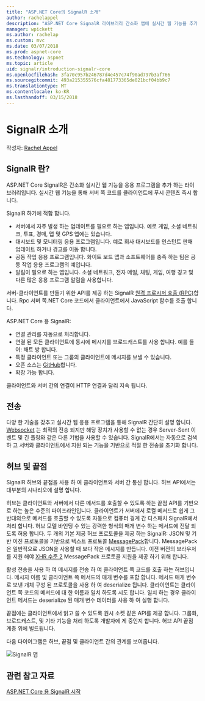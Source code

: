 ```yaml
---
title: "ASP.NET Core의 SignalR 소개"
author: rachelappel
description: "ASP.NET Core SignalR 라이브러리 간소화 앱에 실시간 웹 기능을 추가 하는 방법을 알아봅니다."
manager: wpickett
ms.author: rachelap
ms.custom: mvc
ms.date: 03/07/2018
ms.prod: aspnet-core
ms.technology: aspnet
ms.topic: article
uid: signalr/introduction-signalr-core
ms.openlocfilehash: 3fa70c957b246787d4e457c74f90ad797b3af766
ms.sourcegitcommit: 493a215355576cfa481773365de021bcf04bb9c7
ms.translationtype: MT
ms.contentlocale: ko-KR
ms.lasthandoff: 03/15/2018
---
```

# <a name="introduction-to-signalr"></a>SignalR 소개

작성자: [Rachel Appel](https://twitter.com/rachelappel)

## <a name="what-is-signalr"></a>SignalR 란?

ASP.NET Core SignalR은 간소화 실시간 웹 기능을 응용 프로그램을 추가 하는 라이브러리입니다. 실시간 웹 기능을 통해 서버 쪽 코드를 클라이언트에 푸시 콘텐츠 즉시 합니다.

SignalR 하기에 적합 합니다.

* 서버에서 자주 발생 하는 업데이트를 필요로 하는 앱입니다. 예로 게임, 소셜 네트워크, 투표, 경매, 맵 및 GPS 앱에는 있습니다.
* 대시보드 및 모니터링 응용 프로그램입니다. 예로 회사 대시보드를 인스턴트 판매 업데이트 하거나 경고를 이동 합니다.
* 공동 작업 응용 프로그램입니다. 화이트 보드 앱과 소프트웨어를 충족 하는 팀은 공동 작업 응용 프로그램의 예입니다.
* 알림이 필요로 하는 앱입니다. 소셜 네트워크, 전자 메일, 채팅, 게임, 여행 경고 및 다른 많은 응용 프로그램 알림을 사용합니다.

서버-클라이언트를 만들기 위한 API를 제공 하는 SignalR [원격 프로시저 호출 (RPC)](https://wikipedia.org/wiki/Remote_procedure_call)합니다. Rpc 서버 쪽.NET Core 코드에서 클라이언트에서 JavaScript 함수를 호출 합니다.

ASP.NET Core 용 SignalR:

* 연결 관리를 자동으로 처리합니다.
* 연결 된 모든 클라이언트에 동시에 메시지를 브로드캐스트를 사용 합니다. 예를 들어: 채트 방 합니다.
* 특정 클라이언트 또는 그룹의 클라이언트에 메시지를 보낼 수 있습니다.
* 오픈 소스는 [GitHub](https://github.com/aspnet/signalr)합니다.
* 확장 가능 합니다.

클라이언트와 서버 간의 연결이 HTTP 연결과 달리 지속 됩니다.

## <a name="transports"></a>전송

다양 한 기술을 갖추고 실시간 웹 응용 프로그램을 통해 SignalR 간단히 설명 합니다. [Websocket](https://tools.ietf.org/html/rfc7118) 는 최적의 전송 되지만 해당 장치가 사용할 수 없는 경우 Server-Sent 이벤트 및 긴 폴링와 같은 다른 기법을 사용할 수 있습니다. SignalR에서는 자동으로 검색 하 고 서버와 클라이언트에서 지원 되는 기능을 기반으로 적절 한 전송을 초기화 합니다.

## <a name="hubs-and-endpoints"></a>허브 및 끝점

SignalR 허브와 끝점을 사용 하 여 클라이언트와 서버 간 통신 합니다. 허브 API에서는 대부분의 시나리오에 설명 합니다.

허브는 클라이언트와 서버에서 다른 메서드를 호출할 수 있도록 하는 끝점 API를 기반으로 하는 높은 수준의 파이프라인입니다. 클라이언트가 서버에서 로컬 메서드로 쉽게 그 반대의으로 메서드를 호출할 수 있도록 자동으로 컴퓨터 경계 간 디스패치 SignalR에서 처리 합니다. 허브 모델 바인딩 수 있는 강력한 형식의 매개 변수 하는 메서드에 전달 되도록 허용 합니다. 두 개의 기본 제공 허브 프로토콜을 제공 하는 SignalR: JSON 및 기반 이진 프로토콜을 기반으로 텍스트 프로토콜 [MessagePack](https://msgpack.org/)합니다.  MessagePack은 일반적으로 JSON을 사용할 때 보다 작은 메시지를 만듭니다. 이전 버전의 브라우저를 지원 해야 [XHR 수준 2](https://caniuse.com/#feat=xhr2) MessagePack 프로토콜 지원을 제공 하기 위해 합니다.

활성 전송을 사용 하 여 메시지를 전송 하 여 클라이언트 쪽 코드를 호출 하는 허브입니다. 메시지 이름 및 클라이언트 쪽 메서드의 매개 변수를 포함 합니다. 메서드 매개 변수로 보낸 개체 구성 된 프로토콜을 사용 하 여 deserialize 됩니다. 클라이언트는 클라이언트 쪽 코드의 메서드에 대 한 이름과 일치 하도록 시도 합니다. 일치 하는 경우 클라이언트 메서드는 deserialize 된 매개 변수 데이터를 사용 하 여 실행 합니다.

끝점에는 클라이언트에서 읽고 쓸 수 있도록 원시 소켓 같은 API를 제공 합니다. 그룹화, 브로드캐스트, 및 기타 기능을 처리 하도록 개발자에 게 중인지 합니다. 허브 API 끝점 계층 위에 빌드됩니다.

다음 다이어그램은 허브, 끝점 및 클라이언트 간의 관계를 보여줍니다.

![SignalR 맵](introduction-signalr-core/_static/signalr-core-architecture.png)

## <a name="related-resources"></a>관련 참고 자료

[ASP.NET Core 용 SignalR 시작](xref:signalr/get-started-signalr-core)
